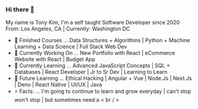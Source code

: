 ### Hi there 👋

My name is Tony Kim, I'm a self taught Software Developer since 2020 <br> From: Los Angeles, CA | Currently: Washington DC

- 🚀 Finished Courses ... Data Structures + Algorithms | Python + Machine Learning + Data Science | Full Stack Web Dev 
- 🔭 Currently Working On ... New Portfolio with React | eCommerce Website with React | Budget App 
- 🦉 Currently Learning ... Advanced JavaScript Concepts | SQL + Databases | React Developer | Jr to Sr Dev | Learning to Learn 
- 💪 Future Learning ... Ethical Hacking | Angular + Vue | Node.Js | Next.Js | Deno | React Native | UI/UX | Java 
- ⚡ Facts: ...  I'm going to continue to learn and grow everyday | can't stop won't stop |  but sometimes need a < br / >
